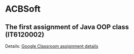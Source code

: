 # ACBSoft
## The first assignment of Java OOP class (IT6120002)

Details: [Google Classroom assignment details](https://classroom.google.com/c/NTA1MDEyMjY1ODY1/a/NTczMzE5NDY3ODY4/details)
